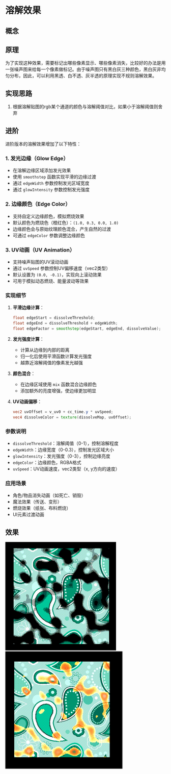 # 溶解效果

## 概念


## 原理
为了实现这种效果，需要标记出哪些像素显示、哪些像素消失，比较好的办法是用一张噪声图来给每一个像素做标记。由于噪声图只有黑白灰三种颜色，黑白灰非均匀分布，因此，可以利用黑透、白不透、灰半透的原理实现不规则溶解效果。

## 实现思路
1. 根据溶解贴图的rgb某个通道的颜色与溶解阈值对比，如果小于溶解阈值则舍弃

## 进阶

进阶版本的溶解效果增加了以下特性：

### 1. 发光边缘（Glow Edge）
- 在溶解边缘区域添加发光效果
- 使用 `smoothstep` 函数实现平滑的边缘过渡
- 通过 `edgeWidth` 参数控制发光区域宽度
- 通过 `glowIntensity` 参数控制发光强度

### 2. 边缘颜色（Edge Color）
- 支持自定义边缘颜色，模拟燃烧效果
- 默认颜色为燃烧色（橙红色）：`(1.0, 0.3, 0.0, 1.0)`
- 边缘颜色会与原始纹理颜色混合，产生自然的过渡
- 可通过 `edgeColor` 参数调整边缘颜色

### 3. UV动画（UV Animation）
- 支持噪声贴图的UV滚动动画
- 通过 `uvSpeed` 参数控制UV偏移速度（vec2类型）
- 默认设置为 `(0.0, -0.1)`，实现向上滚动效果
- 可用于模拟动态燃烧、能量波动等效果

### 实现细节
1. **平滑边缘计算**：
   ```glsl
   float edgeStart = dissolveThreshold;
   float edgeEnd = dissolveThreshold + edgeWidth;
   float edgeFactor = smoothstep(edgeStart, edgeEnd, dissolveValue);
   ```

2. **发光强度计算**：
   - 计算从边缘到内部的距离
   - 归一化后使用平滑函数计算发光强度
   - 越靠近溶解阈值的像素发光越强

3. **颜色混合**：
   - 在边缘区域使用 `mix` 函数混合边缘颜色
   - 添加额外的亮度增强，使边缘更加明显

4. **UV动画偏移**：
   ```glsl
   vec2 uvOffset = v_uv0 + cc_time.y * uvSpeed;
   vec4 dissolveColor = texture(dissolveMap, uvOffset);
   ```

### 参数说明
- `dissolveThreshold`：溶解阈值（0-1），控制溶解程度
- `edgeWidth`：边缘宽度（0-0.3），控制发光区域大小
- `glowIntensity`：发光强度（0-3），控制边缘亮度
- `edgeColor`：边缘颜色，RGBA格式
- `uvSpeed`：UV动画速度，vec2类型（x, y方向的速度）

### 应用场景
- 角色/物品消失动画（如死亡、销毁）
- 魔法效果（传送、变形）
- 燃烧效果（纸张、布料燃烧）
- UI元素过渡动画


## 效果
![溶解效果](../../resource/image/溶解效果.gif)
![纸张燃烧效果](../../resource/image/纸张燃烧.gif)